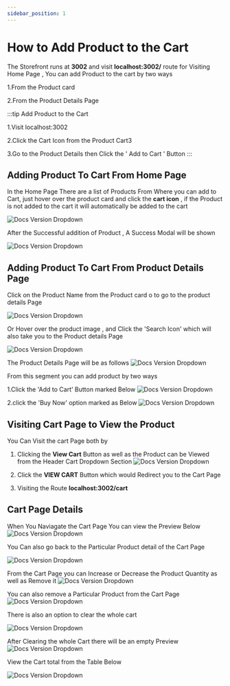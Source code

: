 ```yaml
---
sidebar_position: 1
---
```


# How to Add Product to the Cart

The Storefront runs at **3002** and visit **localhost:3002/** route for Visiting Home Page , You can add Product to the cart by two ways

1.From the Product card

2.From the Product Details Page

:::tip Add Product to the Cart

1.Visit localhost:3002

2.Click the Cart Icon from the Product Cart3

3.Go to the Product Details then Click the ' Add to Cart ' Button
:::

## Adding Product To Cart From Home Page

In the Home Page There are a list of Products From Where you can add to Cart, just hover over the product card and click the **cart icon** , if the Product is not added to the cart it will automatically be added to the cart

![Docs Version Dropdown](../img/cart-tutorial/prod_cart_icon_marked.png)

After the Successful addition of Product , A Success Modal will be shown

![Docs Version Dropdown](../img/cart-tutorial/cart_modal_marked.png)

## Adding Product To Cart From Product Details Page

Click on the Product Name from the Product card o to go to the product details Page

![Docs Version Dropdown](../img/cart-tutorial/prod_card_details.jpg)

Or Hover over the product image , and Click the 'Search Icon' which will also take you to the Product details Page

![Docs Version Dropdown](../img/cart-tutorial/prod_card_search.png)

The Product Details Page will be as follows
![Docs Version Dropdown](../img/cart-tutorial/prod_details_um.png)

From this segment you can add product by two ways

1.Click the 'Add to Cart' Button marked Below
![Docs Version Dropdown](../img/cart-tutorial/prod_details.png)

2.click the 'Buy Now' option marked as Below
![Docs Version Dropdown](../img/cart-tutorial/prod_details_buynow.png)

## Visiting Cart Page to View the Product

You Can Visit the cart Page both by

1. Clicking the **View Cart** Button as well as the Product can be Viewed from the Header Cart Dropdown Section
   ![Docs Version Dropdown](../img/cart-tutorial/cart_dropdown_marked.png)

2. Click the **VIEW CART** Button which would Redirect you to the Cart Page

3. Visiting the Route **localhost:3002/cart**

## Cart Page Details

When You Naviagate the Cart Page You can view the Preview Below
![Docs Version Dropdown](../img/cart-tutorial/cart_table.png)

You Can also go back to the Particular Product detail of the Cart Page

![Docs Version Dropdown](../img/cart-tutorial/cart_table_prod.png)

From the Cart Page you can Increase or Decrease the Product Quantity as well as Remove it
![Docs Version Dropdown](../img/cart-tutorial/cart_quantity.png)

You can also remove a Particular Product from the Cart Page
![Docs Version Dropdown](../img/cart-tutorial/cart_remove.jpg)

There is also an option to clear the whole cart

![Docs Version Dropdown](../img/cart-tutorial/cart_clear.png)

After Clearing the whole Cart there will be an empty Preview
![Docs Version Dropdown](../img/cart-tutorial/empty_cart.png)

View the Cart total from the Table Below

![Docs Version Dropdown](../img/cart-tutorial/cart_total.png)
